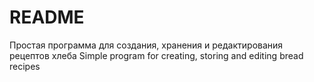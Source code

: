 # README
Простая программа для создания, хранения и редактирования рецептов хлеба
Simple program for creating, storing and editing bread recipes

